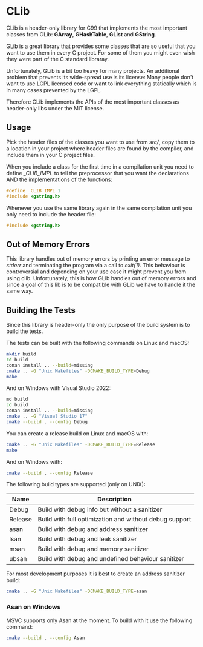 # CLib

CLib is a header-only library for C99 that implements the most important classes
from GLib: **GArray**, **GHashTable**, **GList** and **GString**.

GLib is a great library that provides some classes that are so useful that you
want to use them in every C project. For some of them you might even wish they
were part of the C standard libraray.

Unfortunately, GLib is a bit too heavy for many projects. An additional problem
that prevents its wide-spread use is its license: Many people don't want to use
LGPL licensed code or want to link everything statically which is in many cases
prevented by the LGPL.

Therefore CLib implements the APIs of the most important classes as header-only
libs under the MIT license.

## Usage

Pick the header files of the classes you want to use from *src/*, copy them to
a location in your project where header files are found by the compiler, and
include them in your C project files.

When you include a class for the first time in a compilation unit you need to
define *_CLIB_IMPL* to tell the preprocessor that you want the declarations
AND the implementations of the functions:

```c
#define _CLIB_IMPL 1
#include <gstring.h>
```

Whenever you use the same library again in the same compilation unit you only
need to include the header file:

```c
#include <gstring.h>
```

## Out of Memory Errors

This library handles out of memory errors by printing an error message to
*stderr* and terminating the program via a call to *exit(1)*. This behaviour is
controversial and depending on your use case it might prevent you from using
clib. Unfortunately, this is how GLib handles out of memory errors and since
a goal of this lib is to be compatible with GLib we have to handle it the same
way.

## Building the Tests

Since this library is header-only the only purpose of the build system is to
build the tests.

The tests can be built with the following commands on Linux and macOS:

```bash
mkdir build
cd build
conan install .. --build=missing
cmake .. -G "Unix Makefiles" -DCMAKE_BUILD_TYPE=Debug
make
```

And on Windows with Visual Studio 2022:

```bash
md build
cd build
conan install .. --build=missing
cmake .. -G "Visual Studio 17"
cmake --build . --config Debug
```

You can create a release build on Linux and macOS with:

```bash
cmake .. -G "Unix Makefiles" -DCMAKE_BUILD_TYPE=Release
make
```

And on Windows with:

```bash
cmake --build . --config Release
```

The following build types are supported (only on UNIX):

|Name | Description |
|---|---|
| Debug | Build with debug info but without a sanitizer |
| Release | Build with full optimization and without debug support |
| asan | Build with debug and address sanitizer |
| lsan | Build with debug and leak sanitizer |
| msan | Build with debug and memory sanitizer |
| ubsan | Build with debug and undefined behaviour sanitizer |

For most development purposes it is best to create an address sanitizer build:

```bash
cmake .. -G "Unix Makefiles" -DCMAKE_BUILD_TYPE=asan
```

### Asan on Windows

MSVC supports only Asan at the moment. To build with it use the following command:

```bash
cmake --build . --config Asan
```
